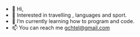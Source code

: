 - 👋 Hi,  
- 👀 Interested in travelling , languages and sport.
- 🌱 I’m currently learning how to program and code.
- 📫 You can reach me gchtel@gmail.com 

 
